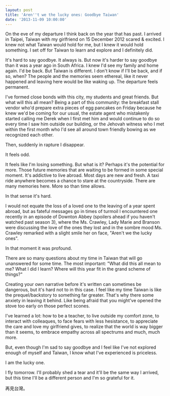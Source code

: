 ```yaml
---
layout: post
title: 'Aren''t we the lucky ones: Goodbye Taiwan'
date: '2013-11-09 10:00:00'
---
```


On the eve of my departure I think back on the year that has past. I arrived in Taipei, Taiwan with my girlfriend on 15 December 2012 scared & excited. I knew not what Taiwan would hold for me, but I knew it would hold something. I set off for Taiwan to learn and explore and I definitely did.

It's hard to say goodbye. It always is. But now it's harder to say goodbye than it was a year ago in South Africa. I knew I'd see my family and home again. I'd be back. But Taiwan is different. I don't know if I'll be back, and if so, when? The people and the memories seem ethereal, like it never happened and leaving here would be like waking up. The departure feels permanent.

I've formed close bonds with this city, my students and great friends. But what will this all mean? Being a part of this community: the breakfast stall vendor who'd prepare extra pieces of egg pancakes on Friday because he knew we'd be coming for our usual, the estate agent who mistakenly started calling me Derek when I first met him and would continue to do so every time I saw him outside our building, or the Jehovah witness who I met within the first month who I'd see all around town friendly bowing as we recognized each other.

Then, suddenly in rapture I disappear.

It feels odd.

It feels like I'm losing something. But what is it? Perhaps it's the potential for more. Those future memories that are waiting to be formed in some special moment. It's addictive to live abroad. Most days are new and fresh. A taxi ride anywhere becomes a chance to stare at the countryside. There are many memories here. More so than time allows.

In that sense it's hard.

I would not equate the loss of a loved one to the leaving of a year spent abroad, but as fateful messages go in times of turmoil I encountered one recently in an episode of Downton Abbey (spoilers ahead if you haven't watched past season 3), where the Ms. Crawley, Lady Marie and Branson were discussing the love of the ones they lost and in the sombre mood Ms. Crawley remarked with a slight smile her on face, "Aren't we the lucky ones".

In that moment it was profound.

There are so many questions about my time in Taiwan that will go unanswered for some time. The most important: "What did this all mean to me? What I did I learn? Where will this year fit in the grand scheme of things?"

Creating your own narrative before it's written can sometimes be dangerous, but it's hard not to in this case. I feel like my time Taiwan is like the prequel/backstory to something far greater. That's why there some anxiety in leaving it behind. Like being afraid that you might've opened the stove too early on those perfect scones.

I've learned a lot: how to be a teacher, to live outside my comfort zone, to interact with colleaques, to face fears with less hesistance, to appreciate the care and love my girlfriend gives, to realize that the world is way bigger than it seems, to embrace empathy across all spectrums and much, much more.

But, even though I'm sad to say goodbye and I feel like I've not explored enough of myself and Taiwan, I know what I've experienced is priceless.

I am the lucky one.

I fly tomorrow. I'll probably shed a tear and it'll be the same way I arrived, but this time I'll be a different person and I'm so grateful for it.

再見台灣。
